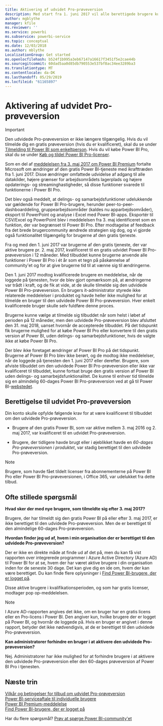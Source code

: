 ```yaml
---
title: Aktivering af udvidet Pro-prøveversion
description: Med start fra 1. juni 2017 vil alle berettigede brugere kunne tilmelde sig den udvidede Pro-prøveversion til Power BI-tjenesten.
author: mgblythe
manager: kfile
ms.reviewer: ''
ms.service: powerbi
ms.subservice: powerbi-service
ms.topic: conceptual
ms.date: 12/03/2018
ms.author: mblythe
LocalizationGroup: Get started
ms.openlocfilehash: b524f1b995a3eb67147a16617f3451f5e2cae44b
ms.sourcegitcommit: 60dad5aa0d85db790553e537bf8ac34ee3289ba3
ms.translationtype: MT
ms.contentlocale: da-DK
ms.lasthandoff: 05/29/2019
ms.locfileid: "61165897"
---
```

# <a name="extended-pro-trial-activation"></a>Aktivering af udvidet Pro-prøveversion

> [!IMPORTANT]
> Den udvidede Pro-prøveversion er ikke længere tilgængelig. Hvis du vil tilmelde dig en gratis prøveversion (hvis du er kvalificeret), skal du se under [Tilmelding til Power BI som enkeltperson](service-self-service-signup-for-power-bi.md). Hvis du vil købe Power BI Pro, skal du se under [Køb og tildel Power BI Pro-licenser](service-admin-purchasing-power-bi-pro.md).

Som en del af [meddelelsen fra 3. maj 2017 om Power BI Premium](https://powerbi.microsoft.com/blog/microsoft-accelerates-modern-bi-adoption-with-power-bi-premium/) fortalte Microsoft om ændringer af den gratis Power BI-tjeneste med ikrafttræden fra 1. juni 2017. Disse ændringer omfattede udvidelse af adgang til alle datakilder, højere grænser for arbejdsområdets lagerplads og højere opdaterings- og streaminghastigheder, så disse funktioner svarede til funktionerne i Power BI Pro.

Det blev også meddelt, at delings- og samarbejdsfunktioner udelukkende var gældende for Power BI Pro-brugere, herunder peer-to-peer-dashboarddeling, gruppearbejdsområder (kaldes nu apparbejdsområder), eksport til PowerPoint og analyse i Excel med Power BI-apps. Eksportér til CSV/Excel og PowerPoint blev i meddelelsen fra 3. maj identificeret som en funktion, der var begrænset til Power BI Pro. Efter modtagelse af feedback fra det brede brugercommunity ændrede strategien sig dog, og vi gjorde også funktionalitet tilgængelig for brugerne af den gratis tjeneste.

Fra og med den 1. juni 2017 var brugerne af den gratis tjeneste, der var aktive brugere pr. 2. maj 2017, kvalificeret til en gratis udvidet Power BI Pro-prøveversion i 12 måneder. Med tilbuddet kunne brugerne anvende alle funktioner i Power BI Pro i ét år som et tegn på påskønnelse af community'et og for at give brugerne tid til at vænne sig til ændringerne.

Den 1. juni 2017 modtog kvalificerede brugere en meddelelse, når de loggede på tjenesten, hvor de blev gjort opmærksom på, at ændringerne var trådt i kraft, og de fik at vide, at de skulle tilmelde sig den udvidede Power BI Pro-prøveversion. En brugers it-administrator styrede ikke relaterede meddelelser i produktet og havde heller ikke mulighed for at tilmelde en bruger til den udvidede Power BI Pro-prøveversion. Hver enkelt kvalificerede bruger skulle selv fuldføre denne proces.

Brugerne kunne vælge at tilmelde sig tilbuddet når som helst i løbet af perioden på 12 måneder, men den udvidede Pro-prøveversion blev afsluttet den 31. maj 2018, uanset hvornår de accepterede tilbuddet. På det tidspunkt fik brugerne mulighed for at købe Power BI Pro eller konvertere til den gratis version af Power BI, uden delings- og samarbejdsfunktioner, hvis de valgte ikke at købe Power BI Pro.

Der blev ikke foretaget ændringer af Power BI Pro på det tidspunkt. Brugerne af Power BI Pro blev ikke berørt, og de modtog ikke meddelelser, når de loggede på tjenesten den 1. juni 2017 eller derefter. Brugere, som afviste tilbuddet om den udvidede Power BI Pro-prøveversion eller ikke var kvalificeret til tilbuddet, kunne fortsat bruge den gratis version af Power BI uden delings- og samarbejdsfunktionalitet. De kunne til enhver tid tilmelde sig en almindelig 60-dages Power BI Pro-prøveversion ved at gå til Power BI-[webstedet](https://powerbi.microsoft.com/get-started/).

## <a name="eligibility-for-extended-pro-trial"></a>Berettigelse til udvidet Pro-prøveversion

Din konto skulle opfylde følgende krav for at være kvalificeret til tilbuddet om den udvidede Pro-prøveversion.

* Brugere af den gratis Power BI, som var aktive mellem 3. maj 2016 og 2. maj 2017, var kvalificeret til en udvidet Pro-prøveversion.

* Brugere, der tidligere havde brugt eller i øjeblikket havde en *60-dages Pro-prøveversionen i produktet*, var stadig berettiget til den udvidede Pro-prøveversion.

> [!NOTE]
> Brugere, som havde fået tildelt licenser fra abonnementerne på Power BI Pro eller Power BI Pro-prøveversionen, i Office 365, var udelukket fra dette tilbud.

## <a name="frequently-asked-questions"></a>Ofte stillede spørgsmål

**Hvad sker der med nye brugere, som tilmeldte sig efter 3. maj 2017?**

Brugere, der har tilmeldt sig den gratis Power BI på eller efter 3. maj 2017, er ikke berettiget til den udvidede Pro-prøveversion. Men de er berettiget til den almindelige 60-dages Pro-prøveversion.

**Hvordan finder jeg ud af, hvem i min organisation der er berettiget til den udvidede Pro-prøveversion?**

Der er ikke en direkte måde at finde ud af det på, men du kan få vist rapporten over integrerede programmer i Azure Active Directory (Azure AD) til Power BI for at se, hvem der har været aktive brugere i din organisation inden for de seneste 30 dage. Det kan give dig en ide om, hvem der kan være berettiget. Du kan finde flere oplysninger i [Find Power BI-brugere, der er logget på](service-admin-access-usage.md).

Disse aktive brugere i kvalifikationsperioden, og som har gratis licenser, modtager pop op-meddelelsen.

> [!NOTE]
> I Azure AD-rapporten angives det ikke, om en bruger har en gratis licens eller en Pro-licens i Power BI. Den angiver kun, hvilke brugere der er logget på Power BI, og hvornår de loggede på. Hvis en bruger er angivet i denne rapport, betyder det ikke nødvendigvis, at de er berettiget til den udvidede Pro-prøveversion.

**Kan administratorer forhindre en bruger i at aktivere den udvidede Pro-prøveversion?**

Nej. Administratorer har ikke mulighed for at forhindre brugere i at aktivere den udvidede Pro-prøveversion eller den 60-dages prøveversion af Power BI Pro i tjenesten.

## <a name="next-steps"></a>Næste trin

[Vilkår og betingelser for tilbud om udvidet Pro-prøveversion](https://aka.ms/power-bi-trial)  
[Power BI-serviceaftale til individuelle brugere](https://powerbi.microsoft.com/terms-of-service/)  
[Power BI Premium-meddelelse](https://aka.ms/pbipremium-announcement)  
[Find Power BI-brugere, der er logget på](service-admin-access-usage.md)

Har du flere spørgsmål? [Prøv at spørge Power BI-community'et](https://community.powerbi.com/)